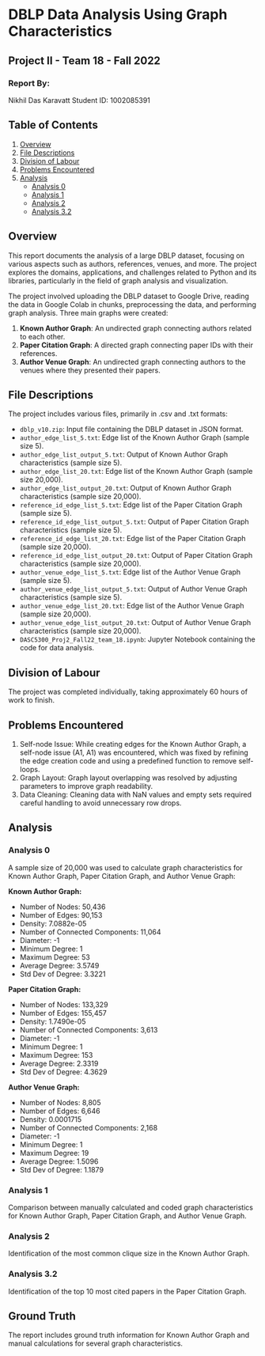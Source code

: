 # DBLP Data Analysis Using Graph Characteristics
## Project II - Team 18 - Fall 2022

### Report By:
Nikhil Das Karavatt
Student ID: 1002085391

## Table of Contents
1. [Overview](#overview)
2. [File Descriptions](#file-descriptions)
3. [Division of Labour](#division-of-labour)
4. [Problems Encountered](#problems-encountered)
5. [Analysis](#analysis)
   - [Analysis 0](#analysis-0)
   - [Analysis 1](#analysis-1)
   - [Analysis 2](#analysis-2)
   - [Analysis 3.2](#analysis-32)

## Overview
This report documents the analysis of a large DBLP dataset, focusing on various aspects such as authors, references, venues, and more. The project explores the domains, applications, and challenges related to Python and its libraries, particularly in the field of graph analysis and visualization.

The project involved uploading the DBLP dataset to Google Drive, reading the data in Google Colab in chunks, preprocessing the data, and performing graph analysis. Three main graphs were created:

1. **Known Author Graph**: An undirected graph connecting authors related to each other.
2. **Paper Citation Graph**: A directed graph connecting paper IDs with their references.
3. **Author Venue Graph**: An undirected graph connecting authors to the venues where they presented their papers.

## File Descriptions
The project includes various files, primarily in .csv and .txt formats:

- `dblp_v10.zip`: Input file containing the DBLP dataset in JSON format.
- `author_edge_list_5.txt`: Edge list of the Known Author Graph (sample size 5).
- `author_edge_list_output_5.txt`: Output of Known Author Graph characteristics (sample size 5).
- `author_edge_list_20.txt`: Edge list of the Known Author Graph (sample size 20,000).
- `author_edge_list_output_20.txt`: Output of Known Author Graph characteristics (sample size 20,000).
- `reference_id_edge_list_5.txt`: Edge list of the Paper Citation Graph (sample size 5).
- `reference_id_edge_list_output_5.txt`: Output of Paper Citation Graph characteristics (sample size 5).
- `reference_id_edge_list_20.txt`: Edge list of the Paper Citation Graph (sample size 20,000).
- `reference_id_edge_list_output_20.txt`: Output of Paper Citation Graph characteristics (sample size 20,000).
- `author_venue_edge_list_5.txt`: Edge list of the Author Venue Graph (sample size 5).
- `author_venue_edge_list_output_5.txt`: Output of Author Venue Graph characteristics (sample size 5).
- `author_venue_edge_list_20.txt`: Edge list of the Author Venue Graph (sample size 20,000).
- `author_venue_edge_list_output_20.txt`: Output of Author Venue Graph characteristics (sample size 20,000).
- `DASC5300_Proj2_Fall22_team_18.ipynb`: Jupyter Notebook containing the code for data analysis.

## Division of Labour
The project was completed individually, taking approximately 60 hours of work to finish.

## Problems Encountered
1. Self-node Issue: While creating edges for the Known Author Graph, a self-node issue (A1, A1) was encountered, which was fixed by refining the edge creation code and using a predefined function to remove self-loops.
2. Graph Layout: Graph layout overlapping was resolved by adjusting parameters to improve graph readability.
3. Data Cleaning: Cleaning data with NaN values and empty sets required careful handling to avoid unnecessary row drops.

## Analysis
### Analysis 0
A sample size of 20,000 was used to calculate graph characteristics for Known Author Graph, Paper Citation Graph, and Author Venue Graph:

**Known Author Graph:**
- Number of Nodes: 50,436
- Number of Edges: 90,153
- Density: 7.0882e-05
- Number of Connected Components: 11,064
- Diameter: -1
- Minimum Degree: 1
- Maximum Degree: 53
- Average Degree: 3.5749
- Std Dev of Degree: 3.3221

**Paper Citation Graph:**
- Number of Nodes: 133,329
- Number of Edges: 155,457
- Density: 1.7490e-05
- Number of Connected Components: 3,613
- Diameter: -1
- Minimum Degree: 1
- Maximum Degree: 153
- Average Degree: 2.3319
- Std Dev of Degree: 4.3629

**Author Venue Graph:**
- Number of Nodes: 8,805
- Number of Edges: 6,646
- Density: 0.0001715
- Number of Connected Components: 2,168
- Diameter: -1
- Minimum Degree: 1
- Maximum Degree: 19
- Average Degree: 1.5096
- Std Dev of Degree: 1.1879

### Analysis 1
Comparison between manually calculated and coded graph characteristics for Known Author Graph, Paper Citation Graph, and Author Venue Graph.

### Analysis 2
Identification of the most common clique size in the Known Author Graph.

### Analysis 3.2
Identification of the top 10 most cited papers in the Paper Citation Graph.

## Ground Truth
The report includes ground truth information for Known Author Graph and manual calculations for several graph characteristics.
